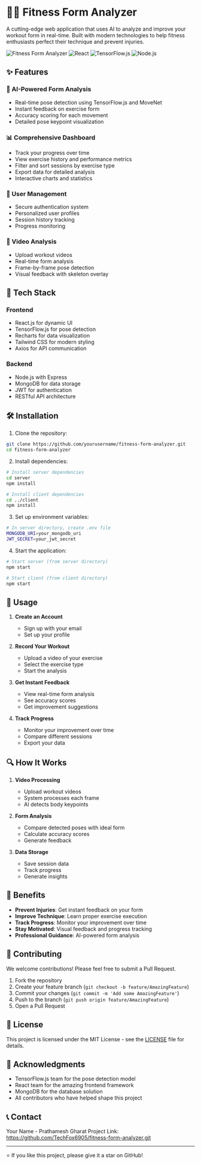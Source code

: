 # 🏋️‍♂️ Fitness Form Analyzer

A cutting-edge web application that uses AI to analyze and improve your workout form in real-time. Built with modern technologies to help fitness enthusiasts perfect their technique and prevent injuries.

![Fitness Form Analyzer](https://img.shields.io/badge/Status-Active-success)
![React](https://img.shields.io/badge/React-18.2.0-blue)
![TensorFlow.js](https://img.shields.io/badge/TensorFlow.js-4.10.0-orange)
![Node.js](https://img.shields.io/badge/Node.js-Latest-green)

## ✨ Features

### 🤖 AI-Powered Form Analysis
- Real-time pose detection using TensorFlow.js and MoveNet
- Instant feedback on exercise form
- Accuracy scoring for each movement
- Detailed pose keypoint visualization

### 📊 Comprehensive Dashboard
- Track your progress over time
- View exercise history and performance metrics
- Filter and sort sessions by exercise type
- Export data for detailed analysis
- Interactive charts and statistics

### 🔐 User Management
- Secure authentication system
- Personalized user profiles
- Session history tracking
- Progress monitoring

### 🎥 Video Analysis
- Upload workout videos
- Real-time form analysis
- Frame-by-frame pose detection
- Visual feedback with skeleton overlay

## 🚀 Tech Stack

### Frontend
- React.js for dynamic UI
- TensorFlow.js for pose detection
- Recharts for data visualization
- Tailwind CSS for modern styling
- Axios for API communication

### Backend
- Node.js with Express
- MongoDB for data storage
- JWT for authentication
- RESTful API architecture

## 🛠️ Installation

1. Clone the repository:
```bash
git clone https://github.com/yourusername/fitness-form-analyzer.git
cd fitness-form-analyzer
```

2. Install dependencies:
```bash
# Install server dependencies
cd server
npm install

# Install client dependencies
cd ../client
npm install
```

3. Set up environment variables:
```bash
# In server directory, create .env file
MONGODB_URI=your_mongodb_uri
JWT_SECRET=your_jwt_secret
```

4. Start the application:
```bash
# Start server (from server directory)
npm start

# Start client (from client directory)
npm start
```

## 📱 Usage

1. **Create an Account**
   - Sign up with your email
   - Set up your profile

2. **Record Your Workout**
   - Upload a video of your exercise
   - Select the exercise type
   - Start the analysis

3. **Get Instant Feedback**
   - View real-time form analysis
   - See accuracy scores
   - Get improvement suggestions

4. **Track Progress**
   - Monitor your improvement over time
   - Compare different sessions
   - Export your data

## 🔍 How It Works

1. **Video Processing**
   - Upload workout videos
   - System processes each frame
   - AI detects body keypoints

2. **Form Analysis**
   - Compare detected poses with ideal form
   - Calculate accuracy scores
   - Generate feedback

3. **Data Storage**
   - Save session data
   - Track progress
   - Generate insights

## 🎯 Benefits

- **Prevent Injuries**: Get instant feedback on your form
- **Improve Technique**: Learn proper exercise execution
- **Track Progress**: Monitor your improvement over time
- **Stay Motivated**: Visual feedback and progress tracking
- **Professional Guidance**: AI-powered form analysis

## 🤝 Contributing

We welcome contributions! Please feel free to submit a Pull Request.

1. Fork the repository
2. Create your feature branch (`git checkout -b feature/AmazingFeature`)
3. Commit your changes (`git commit -m 'Add some AmazingFeature'`)
4. Push to the branch (`git push origin feature/AmazingFeature`)
5. Open a Pull Request

## 📝 License

This project is licensed under the MIT License - see the [LICENSE](LICENSE) file for details.

## 🙏 Acknowledgments

- TensorFlow.js team for the pose detection model
- React team for the amazing frontend framework
- MongoDB for the database solution
- All contributors who have helped shape this project

## 📞 Contact

Your Name - Prathamesh Gharat
Project Link: https://github.com/TechFox6905/fitness-form-analyzer.git

---

⭐️ If you like this project, please give it a star on GitHub! 
